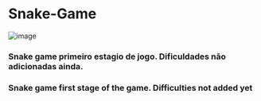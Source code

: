 # Snake-Game
 
![image](https://user-images.githubusercontent.com/96851872/164999647-a41e9dd4-e399-4bc7-883f-9cb097f42fea.png)
### Snake game primeiro estagio de jogo. Dificuldades não adicionadas ainda.
### Snake game first stage of the game. Difficulties not added yet
